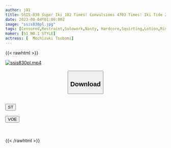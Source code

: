 ```yaml
---
author: j91
title: SSIS-830 Super Iki 182 Times! Convulsions 4703 Times! Iki Tide 2300cc! New Generation Sexy Idol Eros Awakening First Large, Convulsions, Convulsions Special Tsubomi Mochizuki
date: 2023-08-04T01:00:00Z
image: "ssis830pl.jpg"
tags: [Censored,Restraint,Solowork,Nasty, Hardcore,Squirting,Lotion,Risky Mosaic,Acme · Orgasm	 ]
maker: [S1 NO.1 STYLE]
actress: [	Mochizuki Tsubomi]
---
```



{{< rawhtml >}}

<div class="video" data-videoid="0J6VA947JxUbbMv">
    <a href="javascript:;">
        <img src="https://my.j91.asia/posts/ssis830pl/ssis830pl.jpg" width="WIDTH" height="HEIGHT" alt="ssis830pl.mp4" loading="lazy">
    </a>
</div>

<script type="text/javascript" src="https://j91.asia/asset/on-demand-st.js"></script>

<br>
  <link rel="stylesheet" href="https://j91.asia/asset/bs5.css">
  
  <center>
  <button class="btn btn-primary" type="button" data-bs-toggle="collapse" data-bs-target=".multi-collapse" aria-expanded="false" aria-controls="multiCollapseExample1 multiCollapseExample2"><h2>Download</h2></button></center>
</p>
<div class="row">
  <div class="col">
    <div class="collapse multi-collapse" id="multiCollapseExample1">
      <div class="card card-body">
	      	      <br>
<div class="buttons">  
<a href="https://streamtape.to/v/0J6VA947JxUbbMv"><button class="btn-hover color-3"><i class="fa fa-download"></i> ST</button></a></div>
    </div>
  </div>
</div>
  <div class="col">
    <div class="collapse multi-collapse" id="multiCollapseExample2">
      <div class="card card-body">
	      <br>
<div class="buttons">
    <a href="https://voe.sx/mabqg60ptdjs"><button class="btn-hover color-9"><i class="fa fa-download"></i> VOE</button></a></div>
<br><br>
      </div>
    </div>
  </div>
</div>

{{< /rawhtml >}}
